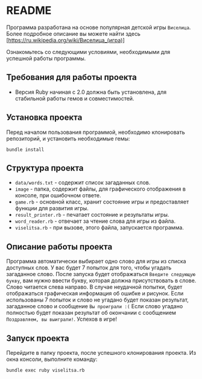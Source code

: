 # README

Программа разработана на основе популярная детской игры `Виселица`.  
Более подробное описание вы можете найти здесь [https://ru.wikipedia.org/wiki/Виселица_(игра)]

Ознакомьтесь со следующими условиями, необходимыми для успешной работы программы.

## Требования для работы проекта 
* Версия Ruby начиная с 2.0 должна быть установлена, для стабильной работы гемов и совместимостей.

## Установка проекта
Перед началом пользования программой, необходимо клонировать репозиторий, и
установить необходимые гемы:
````
bundle install
````
## Структура проекта
 * `data/words.txt` - содержит список загаданных слов.  
 * `image` - папка, содержит файлы, для графического отображения в консоле, при ошибочном ответе.
 * `game.rb` - основной класс, хранит состояние игры и предоставляет функции для развития игры.
 * `result_printer.rb` - печатает состояние и результаты игры.
 * `word_reader.rb` - отвечает за чтение слова для игры из файла.
 * `viselitsa.rb` - при вызове, этого файла, запускается программа.

## Описание работы проекта
Программа автоматически выбирает одно слово для игры из списка доступных слов. 
У вас будет 7 попыток для того, чтобы угадать загаданное слово. После запуска будет отображаться
`Введите следующую букву`, вам нужно ввести букву, которая должна присутствовать в слове. Слово читается 
слева направо. В случае неудачной попытки, будет отображаться графическая информация об ошибке и рисунок.
Если использованы 7 попыток и слово не угадано будет показан результат, загаданное слово и сообщение
`Вы проиграли :(`
Если слово угадано полностью будет показан результат об окончании с сообщением `Поздравляем, вы выиграли!`.
Успехов в игре! 

## Запуск проекта
Перейдите в папку проекта, после успешного клонирования проекта.
Из окна консоли, выполните команду:
````
bundle exec ruby viselitsa.rb
````



